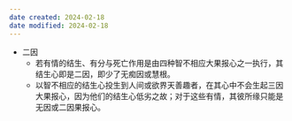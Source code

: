 ```yaml
---
date created: 2024-02-18
date modified: 2024-02-18
---
```

- 二因
    - 若有情的结生、有分与死亡作用是由四种智不相应大果报心之一执行，其结生心即是二因，即少了无痴因或慧根。
    - 以智不相应的结生心投生到人间或欲界天善趣者，在其心中不会生起三因大果报心，因为他们的结生心低劣之故；对于这些有情，其彼所缘只能是无因或二因果报心。
